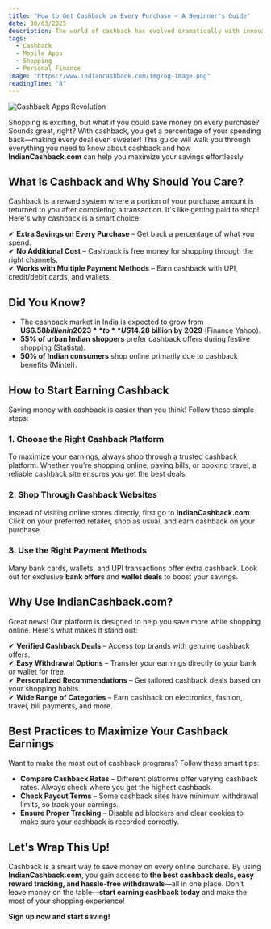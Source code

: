 ```yaml
---
title: "How to Get Cashback on Every Purchase – A Beginner's Guide"
date: 30/03/2025
description: The world of cashback has evolved dramatically with innovative mobile applications. Discover the five cutting-edge cashback apps that are redefining how consumers save money and earn rewards on everyday purchases.
tags:
  - Cashback
  - Mobile Apps
  - Shopping
  - Personal Finance
image: "https://www.indiancashback.com/img/og-image.png"
readingTime: "8"
---
```


![Cashback Apps Revolution](https://www.indiancashback.com/img/og-image.png)

Shopping is exciting, but what if you could save money on every purchase? Sounds great, right? With cashback, you get a percentage of your spending back—making every deal even sweeter! This guide will walk you through everything you need to know about cashback and how **IndianCashback.com** can help you maximize your savings effortlessly.

## What Is Cashback and Why Should You Care?

Cashback is a reward system where a portion of your purchase amount is returned to you after completing a transaction. It's like getting paid to shop! Here's why cashback is a smart choice:

✔ **Extra Savings on Every Purchase** – Get back a percentage of what you spend.  
✔ **No Additional Cost** – Cashback is free money for shopping through the right channels.  
✔ **Works with Multiple Payment Methods** – Earn cashback with UPI, credit/debit cards, and wallets.

## Did You Know?

- The cashback market in India is expected to grow from **US$6.58 billion in 2023** to **US$14.28 billion by 2029** (Finance Yahoo).
- **55% of urban Indian shoppers** prefer cashback offers during festive shopping (Statista).
- **50% of Indian consumers** shop online primarily due to cashback benefits (Mintel).

## How to Start Earning Cashback

Saving money with cashback is easier than you think! Follow these simple steps:

### 1. Choose the Right Cashback Platform

To maximize your earnings, always shop through a trusted cashback platform. Whether you're shopping online, paying bills, or booking travel, a reliable cashback site ensures you get the best deals.

### 2. Shop Through Cashback Websites

Instead of visiting online stores directly, first go to **IndianCashback.com**. Click on your preferred retailer, shop as usual, and earn cashback on your purchase.

### 3. Use the Right Payment Methods

Many bank cards, wallets, and UPI transactions offer extra cashback. Look out for exclusive **bank offers** and **wallet deals** to boost your savings.

## Why Use IndianCashback.com?

Great news! Our platform is designed to help you save more while shopping online. Here's what makes it stand out:

✔ **Verified Cashback Deals** – Access top brands with genuine cashback offers.  
✔ **Easy Withdrawal Options** – Transfer your earnings directly to your bank or wallet for free.  
✔ **Personalized Recommendations** – Get tailored cashback deals based on your shopping habits.  
✔ **Wide Range of Categories** – Earn cashback on electronics, fashion, travel, bill payments, and more.

## Best Practices to Maximize Your Cashback Earnings

Want to make the most out of cashback programs? Follow these smart tips:

- **Compare Cashback Rates** – Different platforms offer varying cashback rates. Always check where you get the highest cashback.
- **Check Payout Terms** – Some cashback sites have minimum withdrawal limits, so track your earnings.
- **Ensure Proper Tracking** – Disable ad blockers and clear cookies to make sure your cashback is recorded correctly.

## Let's Wrap This Up!

Cashback is a smart way to save money on every online purchase. By using **IndianCashback.com**, you gain access to **the best cashback deals, easy reward tracking, and hassle-free withdrawals**—all in one place. Don't leave money on the table—**start earning cashback today** and make the most of your shopping experience!

**Sign up now and start saving!**
